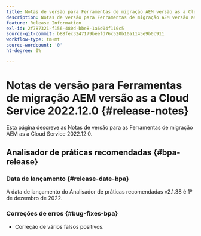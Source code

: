 ```yaml
---
title: Notas de versão para Ferramentas de migração AEM versão as a Cloud Service 2022.12.0
description: Notas de versão para Ferramentas de migração AEM versão as a Cloud Service 2022.12.0
feature: Release Information
exl-id: 2f787321-f156-480d-bbe8-1a6d04f110c5
source-git-commit: b88fec3247179beefd76c520b10a1145e9b0c911
workflow-type: tm+mt
source-wordcount: '0'
ht-degree: 0%

---
```


# Notas de versão para Ferramentas de migração AEM versão as a Cloud Service 2022.12.0 {#release-notes}

Esta página descreve as Notas de versão para as Ferramentas de migração AEM as a Cloud Service 2022.12.0.

## Analisador de práticas recomendadas {#bpa-release}

### Data de lançamento {#release-date-bpa}

A data de lançamento do Analisador de práticas recomendadas v2.1.38 é 1º de dezembro de 2022.

### Correções de erros {#bug-fixes-bpa}

* Correção de vários falsos positivos.
